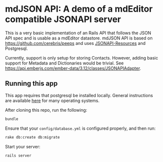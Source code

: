 # mdJSON API: A demo of a mdEditor compatible JSONAPI server

This is a very basic implementation of an Rails API that follows the JSON API spec and is usable as a mdEditor datastore. mdJSON API is based on <https://github.com/cerebris/peeps> and uses [JSONAPI-Resources](https://jsonapi-resources.com/) and Postgresql.

Currently, support is only setup for storing Contacts. However, adding basic support for Metadata and Dictionaries would be trivial. See <https://api.emberjs.com/ember-data/3.12/classes/JSONAPIAdapter>.

## Running this app

This app requires that postgresql be installed locally. General instructions are available
[here](https://wiki.postgresql.org/wiki/Detailed_installation_guides) for many operating systems.

After cloning this repo, run the following:

```bash
bundle
```

Ensure that your `config/database.yml` is configured properly, and then run:

```bash
rake db:create db:migrate
```

Start your server:

```bash
rails server
```
